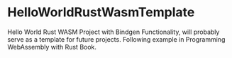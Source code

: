 # HelloWorldRustWasmTemplate
Hello World Rust WASM Project with Bindgen Functionality, will probably serve as a template for future projects. Following example in Programming WebAssembly with Rust Book.
